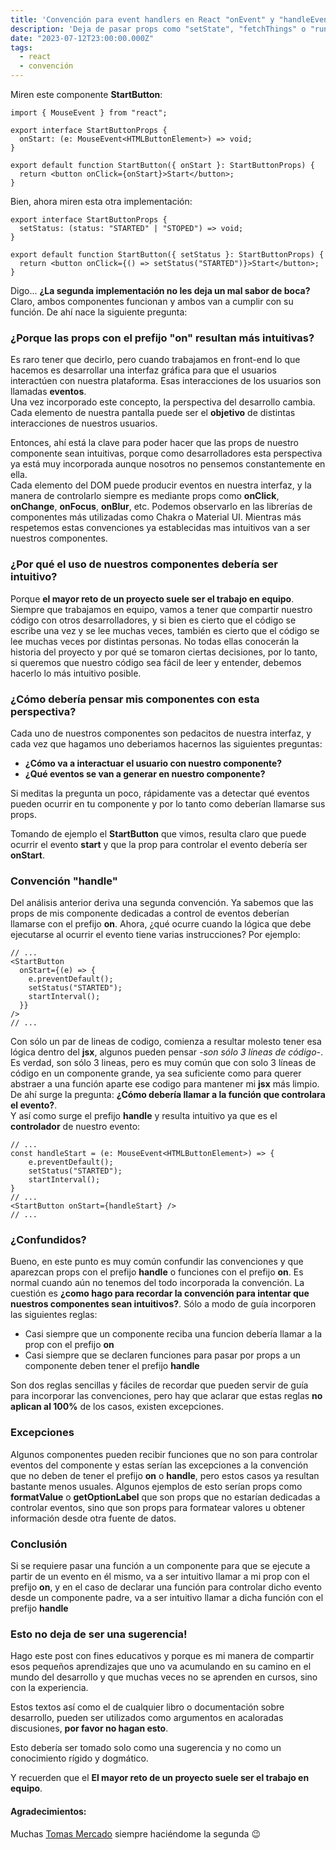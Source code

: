```yaml
---
title: 'Convención para event handlers en React "onEvent" y "handleEvent"'
description: 'Deja de pasar props como "setState", "fetchThings" o "runSomething" a tus componentes'
date: "2023-07-12T23:00:00.000Z"
tags:
  - react
  - convención
---
```


Miren este componente **StartButton**:

```tsx
import { MouseEvent } from "react";

export interface StartButtonProps {
  onStart: (e: MouseEvent<HTMLButtonElement>) => void;
}

export default function StartButton({ onStart }: StartButtonProps) {
  return <button onClick={onStart}>Start</button>;
}

```

Bien, ahora miren esta otra implementación:

```tsx
export interface StartButtonProps {
  setStatus: (status: "STARTED" | "STOPED") => void;
}

export default function StartButton({ setStatus }: StartButtonProps) {
  return <button onClick={() => setStatus("STARTED")}>Start</button>;
}

```

Digo... **¿La segunda implementación no les deja un mal sabor de boca?**  
Claro, ambos componentes funcionan y ambos van a cumplir con su función.
De ahí nace la siguiente pregunta:

### ¿Porque las props con el prefijo "on" resultan más intuitivas?

Es raro tener que decirlo, pero cuando trabajamos en front-end lo que hacemos es desarrollar una interfaz gráfica para que el usuarios interactúen con nuestra plataforma. Esas interacciones de los usuarios son llamadas **eventos**.  
Una vez incorporado este concepto, la perspectiva del desarrollo cambia. Cada elemento de nuestra pantalla puede ser el **objetivo** de distintas interacciones de nuestros usuarios.

Entonces, ahí está la clave para poder hacer que las props de nuestro componente sean intuitivas, porque como desarrolladores esta perspectiva ya está muy incorporada aunque nosotros no pensemos constantemente en ella.  
Cada elemento del DOM puede producir eventos en nuestra interfaz, y la manera de controlarlo siempre es mediante props como **onClick**, **onChange**, **onFocus**, **onBlur**, etc. Podemos observarlo en las librerías de componentes más utilizadas como Chakra o Material UI.
Mientras más respetemos estas convenciones ya establecidas mas intuitivos van a ser nuestros componentes.

### ¿Por qué el uso de nuestros componentes debería ser intuitivo?

Porque **el mayor reto de un proyecto suele ser el trabajo en equipo**.
Siempre que trabajamos en equipo, vamos a tener que compartir nuestro código con otros desarrolladores, y si bien es cierto que el código se escribe una vez y se lee muchas veces, también es cierto que el código se lee muchas veces por distintas personas. No todas ellas conocerán la historia del proyecto y por qué se tomaron ciertas decisiones, por lo tanto, si queremos que nuestro código sea fácil de leer y entender, debemos hacerlo lo más intuitivo posible.

### ¿Cómo debería pensar mis componentes con esta perspectiva?

Cada uno de nuestros componentes son pedacitos de nuestra interfaz, y cada vez que hagamos uno deberiamos hacernos las siguientes preguntas:

- **¿Cómo va a interactuar el usuario con nuestro componente?**
- **¿Qué eventos se van a generar en nuestro componente?**

Si meditas la pregunta un poco, rápidamente vas a detectar qué eventos pueden ocurrir en tu componente y por lo tanto como deberían llamarse sus props.

Tomando de ejemplo el **StartButton** que vimos, resulta claro que puede ocurrir el evento **start** y que la prop para controlar el evento debería ser **onStart**.

### Convención "handle"

Del análisis anterior deriva una segunda convención. Ya sabemos que las props de mis componente dedicadas a control de eventos deberían llamarse con el prefijo **on**.
Ahora, ¿qué ocurre cuando la lógica que debe ejecutarse al ocurrir el evento tiene varias instrucciones? Por ejemplo:

```tsx
// ...
<StartButton
  onStart={(e) => {
    e.preventDefault();
    setStatus("STARTED");
    startInterval();
  }}
/>
// ...
```

Con sólo un par de lineas de codigo, comienza a resultar molesto tener esa lógica dentro del **jsx**, algunos pueden pensar *-son sólo 3 líneas de código-*. Es verdad, son sólo 3 lineas, pero es muy común que con solo 3 líneas de código en un componente grande, ya sea suficiente como para querer abstraer a una función aparte ese codigo para mantener mi **jsx** más limpio.
De ahí surge la pregunta: **¿Cómo debería llamar a la función que controlara el evento?**.  
Y así como surge el prefijo **handle** y resulta intuitivo ya que es el **controlador** de nuestro evento:

```tsx
// ...
const handleStart = (e: MouseEvent<HTMLButtonElement>) => {
    e.preventDefault();
    setStatus("STARTED");
    startInterval();
}
// ...
<StartButton onStart={handleStart} />
// ...
```

### ¿Confundidos?

Bueno, en este punto es muy común confundir las convenciones y que aparezcan props con el prefijo **handle** o funciones con el prefijo **on**. Es normal cuando aún no tenemos del todo incorporada la convención.
La cuestión es **¿como hago para recordar la convención para intentar que nuestros componentes sean intuitivos?**.
Sólo a modo de guía incorporen las siguientes reglas:

- Casi siempre que un componente reciba una funcion debería llamar a la prop con el prefijo **on**
- Casi siempre que se declaren funciones para pasar por props a un componente deben tener el prefijo **handle**

Son dos reglas sencillas y fáciles de recordar que pueden servir de guía para incorporar las convenciones, pero hay que aclarar que estas reglas **no aplican al 100%** de los casos, existen excepciones.

### Excepciones

Algunos componentes pueden recibir funciones que no son para controlar eventos del componente y estas serían las excepciones a la convención que no deben de tener el prefijo **on** o **handle**, pero estos casos ya resultan bastante menos usuales.
Algunos ejemplos de esto serían props como **formatValue** o **getOptionLabel** que son props que no estarían dedicadas a controlar eventos, sino que son props para formatear valores u obtener información desde otra fuente de datos.

### Conclusión

Si se requiere pasar una función a un componente para que se ejecute a partir de un evento en él mismo, va a ser intuitivo llamar a mi prop con el prefijo **on**, y en el caso de declarar una función para controlar dicho evento desde un componente padre, va a ser intuitivo llamar a dicha función con el prefijo **handle**

### Esto no deja de ser una sugerencia!

Hago este post con fines educativos y porque es mi manera de compartir esos pequeños aprendizajes que uno va acumulando en su camino en el mundo del desarrollo y que muchas veces no se aprenden en cursos, sino con la experiencia.

Estos textos así como el de cualquier libro o documentación sobre desarrollo, pueden ser utilizados como argumentos en acaloradas discusiones, **por favor no hagan esto**.

Esto debería ser tomado solo como una sugerencia y no como un conocimiento rígido y dogmático.

Y recuerden que el **El mayor reto de un proyecto suele ser el trabajo en equipo**.

#### Agradecimientos:

Muchas [Tomas Mercado](https://www.tomas-mercado.dev/es) siempre haciéndome la segunda 😉
